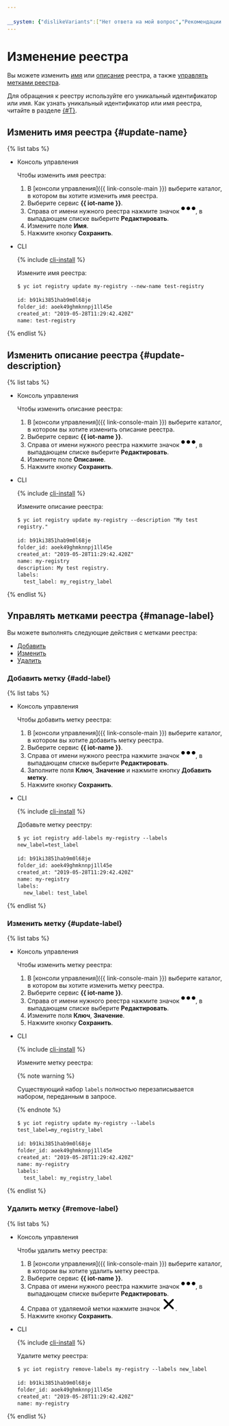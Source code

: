 ```yaml
---

__system: {"dislikeVariants":["Нет ответа на мой вопрос","Рекомендации не помогли","Содержание не соответствует заголовку","Другое"]}
---
```

# Изменение реестра

Вы можете изменить [имя](registry-update.md#update-name) или [описание](registry-update.md#update-description) реестра, а также [управлять метками реестра](registry-update.md#manage-label).

Для обращения к реестру используйте его уникальный идентификатор или имя. Как узнать уникальный идентификатор или имя реестра, читайте в разделе [{#T}](registry-list.md).

## Изменить имя реестра {#update-name}

{% list tabs %}

- Консоль управления

   Чтобы изменить имя реестра:

   1. В [консоли управления]({{ link-console-main }}) выберите каталог, в котором вы хотите изменить имя реестра.
   1. Выберите сервис **{{ iot-name }}**.
   1. Справа от имени нужного реестра нажмите значок ![image](../../../_assets/horizontal-ellipsis.svg), в выпадающем списке выберите **Редактировать**.
   1. Измените поле **Имя**.
   1. Нажмите кнопку **Сохранить**.

- CLI

  {% include [cli-install](../../../_includes/cli-install.md) %}

  Измените имя реестра:

  ```
  $ yc iot registry update my-registry --new-name test-registry

  id: b91ki3851hab9m0l68je
  folder_id: aoek49ghmknnpj1ll45e
  created_at: "2019-05-28T11:29:42.420Z"
  name: test-registry
  ```

{% endlist %}

## Изменить описание реестра {#update-description}

{% list tabs %}

- Консоль управления

   Чтобы изменить описание реестра:

   1. В [консоли управления]({{ link-console-main }}) выберите каталог, в котором вы хотите изменить описание реестра.
   1. Выберите сервис **{{ iot-name }}**.
   1. Справа от имени нужного реестра нажмите значок ![image](../../../_assets/horizontal-ellipsis.svg), в выпадающем списке выберите **Редактировать**.
   1. Измените поле **Описание**.
   1. Нажмите кнопку **Сохранить**.

- CLI

  {% include [cli-install](../../../_includes/cli-install.md) %}

  Измените описание реестра:

  ```
  $ yc iot registry update my-registry --description "My test registry."

  id: b91ki3851hab9m0l68je
  folder_id: aoek49ghmknnpj1ll45e
  created_at: "2019-05-28T11:29:42.420Z"
  name: my-registry
  description: My test registry.
  labels:
    test_label: my_registry_label
  ```

{% endlist %}

## Управлять метками реестра {#manage-label}

Вы можете выполнять следующие действия с метками реестра:

- [Добавить](registry-update.md#add-label)
- [Изменить](registry-update.md#update-label)
- [Удалить](registry-update.md#remove-label)

### Добавить метку {#add-label}

{% list tabs %}

- Консоль управления

   Чтобы добавить метку реестра:

   1. В [консоли управления]({{ link-console-main }}) выберите каталог, в котором вы хотите добавить метку реестра.
   1. Выберите сервис **{{ iot-name }}**.
   1. Справа от имени нужного реестра нажмите значок ![image](../../../_assets/horizontal-ellipsis.svg), в выпадающем списке выберите **Редактировать**.
   1. Заполните поля **Ключ**, **Значение** и нажмите кнопку **Добавить метку**.
   1. Нажмите кнопку **Сохранить**.

- CLI

  {% include [cli-install](../../../_includes/cli-install.md) %}

  Добавьте метку реестру:

  ```
  $ yc iot registry add-labels my-registry --labels new_label=test_label

  id: b91ki3851hab9m0l68je
  folder_id: aoek49ghmknnpj1ll45e
  created_at: "2019-05-28T11:29:42.420Z"
  name: my-registry
  labels:
    new_label: test_label
  ```

{% endlist %}

### Изменить метку {#update-label}

{% list tabs %}

- Консоль управления

   Чтобы изменить метку реестра:

   1. В [консоли управления]({{ link-console-main }}) выберите каталог, в котором вы хотите изменить метку реестра.
   1. Выберите сервис **{{ iot-name }}**.
   1. Справа от имени нужного реестра нажмите значок ![image](../../../_assets/horizontal-ellipsis.svg), в выпадающем списке выберите **Редактировать**.
   1. Измените поля **Ключ**, **Значение**.
   1. Нажмите кнопку **Сохранить**.

- CLI

  {% include [cli-install](../../../_includes/cli-install.md) %}

  Измените метку реестра:

  {% note warning %}

  Существующий набор `labels` полностью перезаписывается набором, переданным в запросе.

  {% endnote %}

  ```
  $ yc iot registry update my-registry --labels test_label=my_registry_label

  id: b91ki3851hab9m0l68je
  folder_id: aoek49ghmknnpj1ll45e
  created_at: "2019-05-28T11:29:42.420Z"
  name: my-registry
  labels:
    test_label: my_registry_label
  ```

{% endlist %}

### Удалить метку {#remove-label}

{% list tabs %}

- Консоль управления

   Чтобы удалить метку реестра:

   1. В [консоли управления]({{ link-console-main }}) выберите каталог, в котором вы хотите удалить метку реестра.
   1. Выберите сервис **{{ iot-name }}**.
   1. Справа от имени нужного реестра нажмите значок ![image](../../../_assets/horizontal-ellipsis.svg), в выпадающем списке выберите **Редактировать**.
   1. Справа от удаляемой метки нажмите значок ![image](../../../_assets/cross.svg).
   1. Нажмите кнопку **Сохранить**.

- CLI

  {% include [cli-install](../../../_includes/cli-install.md) %}

  Удалите метку реестра:

  ```
  $ yc iot registry remove-labels my-registry --labels new_label

  id: b91ki3851hab9m0l68je
  folder_id: aoek49ghmknnpj1ll45e
  created_at: "2019-05-28T11:29:42.420Z"
  name: my-registry
  ```

{% endlist %}
